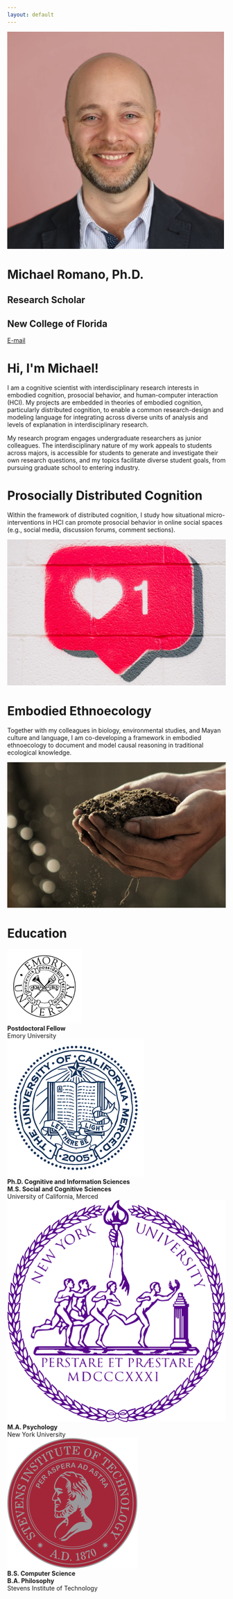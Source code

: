 ```yaml
---
layout: default
---
```


<div class="my-hero-align my-pad-top">
  <div class="my-flex my-col-center">
    <div class="my-col-40 my-hero-profile">
      <img src="/assets/img/profile.jpg">
    </div>
    <div class="my-col-60 my-hero-text">
      <h1>Michael Romano, Ph.D.</h1>
      <div class="my-header-thin">
        <h2>Research Scholar</h2>
        <h2>New College of Florida</h2>
      </div>
      <p><a href="mailto:mromano@ncf.edu">E-mail</a> </p>
    </div>
  </div>
</div>

# Hi, I'm Michael!

I am a cognitive scientist with interdisciplinary research interests in embodied cognition, prosocial behavior, and human-computer interaction (HCI). My projects are embedded in theories of embodied cognition, particularly distributed cognition, to enable a common research-design and modeling language for integrating across diverse units of analysis and levels of explanation in interdisciplinary research.

My research program engages undergraduate researchers as junior colleagues. The interdisciplinary nature of my work appeals to students across majors, is accessible for students to generate and investigate their own research questions, and my topics facilitate diverse student goals, from pursuing graduate school to entering industry.

# Prosocially Distributed Cognition

Within the framework of distributed cognition, I study how situational micro-interventions in HCI can promote prosocial behavior in online social spaces (e.g., social media, discussion forums, comment sections).

<img src="/assets/img/prosocial.jpg">

# Embodied Ethnoecology

Together with my colleagues in biology, environmental studies, and Mayan culture and language, I am co-developing a framework in embodied ethnoecology to document and model causal reasoning in traditional ecological knowledge.

<img src="/assets/img/soil.jpg">

# Education

<div class="my-flex-edu">
  <div class="my-edu-logo"><img src="/assets/img/emory.png"></div>
  <div>
    <b>Postdoctoral Fellow</b><br>
    Emory University
  </div>
</div>

<div class="my-flex-edu">
  <div class="my-edu-logo"><img src="/assets/img/ucmerced.png"></div>
  <div>
    <b>Ph.D. Cognitive and Information Sciences</b><br>
    <b>M.S. Social and Cognitive Sciences</b><br>
    University of California, Merced
  </div>
</div>

<div class="my-flex-edu">
  <div class="my-edu-logo"><img src="/assets/img/nyu.png"></div>
  <div>
    <b>M.A. Psychology</b><br>
    New York University
  </div>
</div>

<div class="my-flex-edu">
  <div class="my-edu-logo"><img src="/assets/img/stevens.png"></div>
  <div>
    <b>B.S. Computer Science</b><br>
    <b>B.A. Philosophy</b><br>
    Stevens Institute of Technology
  </div>
</div>
